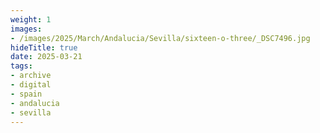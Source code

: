 ```yaml
---
weight: 1
images:
- /images/2025/March/Andalucia/Sevilla/sixteen-o-three/_DSC7496.jpg
hideTitle: true
date: 2025-03-21
tags:
- archive
- digital
- spain
- andalucia
- sevilla
---
```


